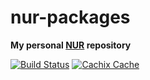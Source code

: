 # nur-packages

**My personal [NUR](https://github.com/nix-community/NUR) repository**

[![Build Status](https://travis-ci.com/gnidorah/nur-packages.svg?branch=master)](https://travis-ci.com/gnidorah/nur-packages)
[![Cachix Cache](https://img.shields.io/badge/cachix-gnidorah-blue.svg)](https://gnidorah.cachix.org)
